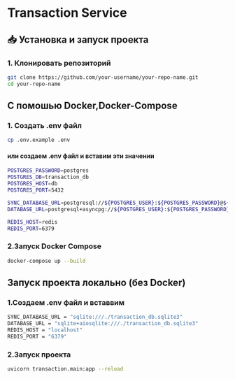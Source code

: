 # Transaction Service

## 📥 Установка и запуск проекта

### 1. Клонировать репозиторий
```bash
git clone https://github.com/your-username/your-repo-name.git
cd your-repo-name
```
## С помошью Docker,Docker-Compose
### 1. Создать .env файл
```bash
cp .env.example .env
```
#### или создаем .env файл и вставим эти значении
```bash POSTGRES_USER=postgres
POSTGRES_PASSWORD=postgres
POSTGRES_DB=transaction_db
POSTGRES_HOST=db
POSTGRES_PORT=5432

SYNC_DATABASE_URL=postgresql://${POSTGRES_USER}:${POSTGRES_PASSWORD}@${POSTGRES_HOST}:${POSTGRES_PORT}/${POSTGRES_DB}
DATABASE_URL=postgresql+asyncpg://${POSTGRES_USER}:${POSTGRES_PASSWORD}@${POSTGRES_HOST}:${POSTGRES_PORT}/${POSTGRES_DB}

REDIS_HOST=redis
REDIS_PORT=6379
```
### 2.Запуск Docker Compose
```bash
docker-compose up --build
```

## Запуск проекта локально (без Docker)
### 1.Создаем .env файл и вставвим
```bash
SYNC_DATABASE_URL = "sqlite:///./transaction_db.sqlite3"  
DATABASE_URL = "sqlite+aiosqlite:///./transaction_db.sqlite3"
REDIS_HOST = "localhost"
REDIS_PORT = "6379" 
```
### 2.Запуск проекта
```bash 
uvicorn transaction.main:app --reload
```
